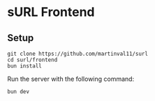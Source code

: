 # sURL Frontend

## Setup

```
git clone https://github.com/martinval11/surl
cd surl/frontend
bun install
```

Run the server with the following command:

```
bun dev
```
